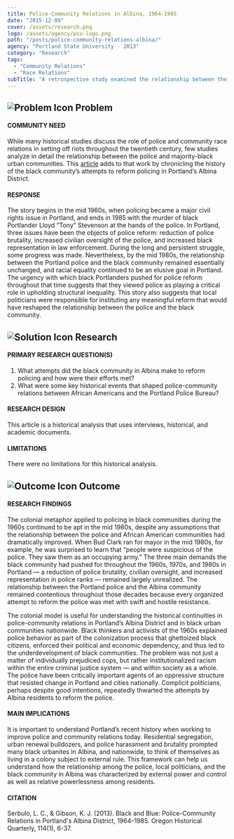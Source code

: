 ```yaml
---
title: Police-Community Relations in Albina, 1964-1985
date: "2015-12-09"
cover: /assets/research.png
logo: /assets/agency/psu-logo.png
path: "/posts/police-community-relations-albina/"
agency: "Portland State University - 2013"
category: "Research"
tags:
  - "Community Relations"
  - "Race Relations"
subTitle: "A retrospective study examined the relationship between the black community and police between 1964 and 1985, uncovering differences in the perception of the improvement or decline of that relationship."
---
```

## ![Problem Icon](https://github.com/google/material-design-icons/raw/master/alert/1x_web/ic_error_outline_black_48dp.png "Problem") Problem

#### COMMUNITY NEED

While many historical studies discuss the role of police and community race relations in setting off riots throughout the twentieth century, few studies analyze in detail the relationship between the police and majority-black urban communities. This [article](https://pdxscholar.library.pdx.edu/cgi/viewcontent.cgi?referer=&httpsredir=1&article=1068&context=usp_fac) adds to that work by chronicling the history of the black community’s attempts to reform policing in Portland’s Albina District.

#### RESPONSE

The story begins in the mid 1960s, when policing became a major civil rights issue in Portland, and ends in 1985 with the murder of black Portlander Lloyd “Tony” Stevenson at the hands of the police. In Portland, three issues have been the objects of police reform: reduction of police brutality, increased civilian oversight of the police, and increased black representation in law enforcement. During the long and persistent struggle, some progress was made. Nevertheless, by the mid 1980s, the relationship between the Portland police and the black community remained essentially unchanged, and racial equality continued to be an elusive goal in Portland. The urgency with which black Portlanders pushed for police reform throughout that time suggests that they viewed police as playing a critical role in upholding structural inequality. This story also suggests that local politicians were responsible for instituting any meaningful reform that would have reshaped the relationship between the police and the black community.

## ![Solution Icon](https://github.com/google/material-design-icons/raw/master/action/1x_web/ic_lightbulb_outline_black_48dp.png "Solution") Research

#### PRIMARY RESEARCH QUESTION(S)

1. What attempts did the black community in Albina make to reform policing and how were their efforts met?
2. What were some key historical events that shaped police-community relations between African Americans and the Portland Police Bureau?

#### RESEARCH DESIGN

This article is a historical analysis that uses interviews, historical, and academic documents.

#### LIMITATIONS

There were no limitations for this historical analysis.

## ![Outcome Icon](https://github.com/google/material-design-icons/raw/master/action/1x_web/ic_view_list_black_48dp.png "Outcome") Outcome

#### RESEARCH FINDINGS

The colonial metaphor applied to policing in black communities during the 1960s continued to be apt in the mid 1980s, despite any assumptions that the relationship between the police and African American communities had dramatically improved. When Bud Clark ran for mayor in the mid 1980s, for example, he was surprised to learn that “people were suspicious of the police. They saw them as an occupying army.” The three main demands the black community had pushed for throughout the 1960s, 1970s, and 1980s in Portland — a reduction of police brutality, civilian oversight, and increased representation in police ranks — remained largely unrealized. The relationship between the Portland police and the Albina community remained contentious throughout those decades because every organized attempt to reform the police was met with swift and hostile resistance.

The colonial model is useful for understanding the historical continuities in police-community relations in Portland’s Albina District and in black urban communities nationwide. Black thinkers and activists of the 1960s explained police behavior as part of the colonization process that ghettoized black citizens, enforced their political and economic dependency, and thus led to the underdevelopment of black communities. The problem was not just a matter of individually prejudiced cops, but rather institutionalized racism within the entire criminal justice system — and within society as a whole. The police have been critically important agents of an oppressive structure that resisted change in Portland and cities nationally. Complicit politicians, perhaps despite good intentions, repeatedly thwarted the attempts by Albina residents to reform the police.

#### MAIN IMPLICATIONS

It is important to understand Portland’s recent history when working to improve police and community relations today. Residential segregation, urban renewal bulldozers, and police harassment and brutality prompted many black urbanites in Albina, and nationwide, to think of themselves as living in a colony subject to external rule. This framework can help us understand how the relationship among the police, local politicians, and the black community in Albina was characterized by external power and control as well as relative powerlessness among residents.

#### CITATION

Serbulo, L. C., & Gibson, K. J. (2013). Black and Blue: Police-Community Relations in Portland's Albina District, 1964–1985. Oregon Historical Quarterly, 114(1), 6-37.

